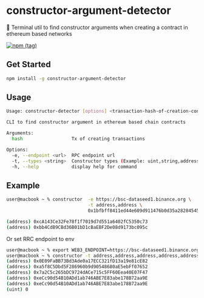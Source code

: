 # constructor-argument-detector
🚀 Terminal util to find constructor arguments when creating a contract in ethereum based networks

[![npm (tag)](https://img.shields.io/npm/v/constructor-argument-detector)](https://www.npmjs.com/package/constructor-argument-detector)


## Get Started
```bash
npm install -g constructor-argument-detector
```


## Usage
```bash
Usage: constructor-detector [options] <transaction-hash-of-creation-contract>

CLI to find constructor argument in ethereum based chain contracts

Arguments:
  hash                  Tx of creating transactions

Options:
  -e, --endpoint <url>  RPC endpoint url
  -t, --types <string>  Constructor types (Example: uint,string,address)
  -h, --help            display help for command
```


## Example
```bash
user@macbook ~ % constructor  -e https://bsc-dataseed1.binance.org \
                              -t address,address \
                              0x1bfbff8411ed44e609d911476b0d35a28284545b690902806ea0a7ff0453e931

(address) 0xcA143Ce32Fe78f1f7019d7d551a6402fC5350c73
(address) 0xbb4CdB9CBd36B01bD1cBaEBF2De08d9173bc095c
```

Or set RRC endpoint to env
```bash
user@macbook ~ % export WEB3_ENDPOINT=https://bsc-dataseed1.binance.org
user@macbook ~ % constructor -t address,address,address,address,address,uint 0xc0e636dcebeeed30525f1ca2214b93331fe2263adc87cd467d57d4ff04257d4d
(address) 0x0E09FaBB73Bd3Ade0a17ECC321fD13a19e81cE82
(address) 0xa5f8C5Dbd5F286960b9d90548680aE5ebFf07652
(address) 0x7a2C5c265bDC9724dACe715c5FF60Eea40E07F47
(address) 0xeCc90d54B10ADd1ab746ABE7E83abe178B72aa9E
(address) 0xeCc90d54B10ADd1ab746ABE7E83abe178B72aa9E
(uint) 0

```
